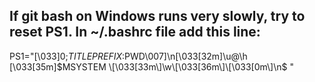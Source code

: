 ## If git bash on Windows runs very slowly, try to reset PS1. In ~/.bashrc file add this line:
PS1="\[\033]0;$TITLEPREFIX:$PWD\007\]\n\[\033[32m\]\u@\h \[\033[35m\]$MSYSTEM \[\033[33m\]\w\[\033[36m\]\[\033[0m\]\n$ "


